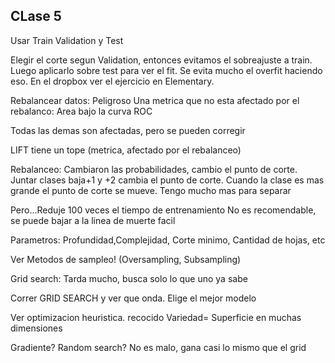 ## CLase 5

Usar Train Validation y Test

Elegir el corte segun Validation, entonces evitamos el sobreajuste a train.
Luego aplicarlo sobre test para ver el fit. Se evita mucho el overfit haciendo eso.
En el dropbox ver el ejercicio en Elementary.

Rebalancear datos: Peligroso
Una metrica que no esta afectado por el rebalanco: Area bajo la curva ROC

Todas las demas son afectadas, pero se pueden corregir

LIFT tiene un tope (metrica, afectado por el rebalanceo)

Rebalanceo: Cambiaron las probabilidades, cambio el punto de corte. Juntar clases baja+1 y +2 cambia el punto de corte.
Cuando la clase es mas grande el punto de corte se mueve. Tengo mucho mas para separar

Pero...Reduje 100 veces el tiempo de entrenamiento
No es recomendable, se puede bajar a la linea de muerte facil

Parametros: Profundidad,Complejidad, Corte minimo, Cantidad de hojas, etc

Ver Metodos de sampleo! (Oversampling, Subsampling)

Grid search: Tarda mucho, busca solo lo que uno ya sabe


Correr GRID SEARCH y ver que onda. Elige el mejor modelo

Ver optimizacion heuristica. recocido
Variedad= Superficie en muchas dimensiones

Gradiente?
Random search? No es malo, gana casi lo mismo que el grid

